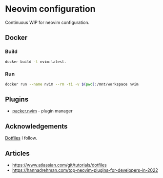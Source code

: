 # Neovim configuration

Continuous WIP for neovim configuration.

## Docker

### Build

```sh
docker build -t nvim:latest.
```

### Run

```sh
docker run --name nvim --rm -ti -v $(pwd):/mnt/workspace nvim
```

## Plugins

- [packer.nvim](https://github.com/wbthomason/packer.nvim) - plugin manager

## Acknowledgements

[Dotfiles](https://github.com/stars/mvaude/lists/dotfiles) I follow.

## Articles

- https://www.atlassian.com/git/tutorials/dotfiles
- https://hannadrehman.com/top-neovim-plugins-for-developers-in-2022

